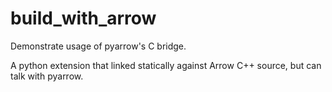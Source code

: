 # build_with_arrow
Demonstrate usage of pyarrow's C bridge. 

A python extension that linked statically against Arrow C++ source, but can talk with pyarrow.
